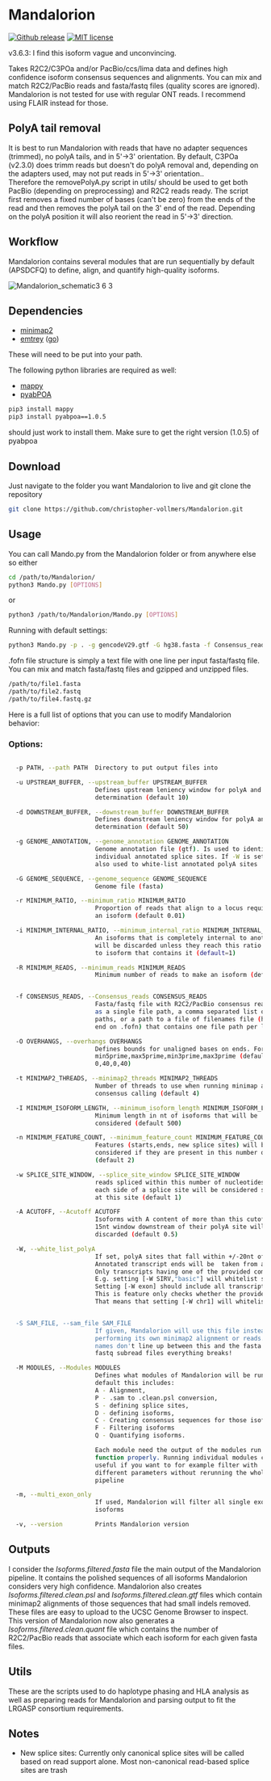# Mandalorion #
[![Github release](https://img.shields.io/github/tag/christopher-vollmers/Mandalorion-1.svg?label=Version)](https://github.com/christopher-vollmers/Mandalorion-1/tags)
[![MIT license](https://img.shields.io/badge/License-MIT-blue.svg)](http://perso.crans.org/besson/LICENSE.html)


v3.6.3: I find this isoform vague and unconvincing.

Takes R2C2/C3POa and/or PacBio/ccs/lima data and defines high confidence isoform consensus sequences and alignments.
You can mix and match R2C2/PacBio reads and fasta/fastq files (quality scores are ignored).
Mandalorion is not tested for use with regular ONT reads. I recommend using FLAIR instead for those.

## PolyA tail removal ##

It is best to run Mandalorion with reads that have no adapter sequences (trimmed), no polyA tails, and in 5'->3' orientation. By default, C3POa (v2.3.0) does trimm reads but doesn't do polyA removal and, depending on the adapters used, may not put reads in 5'->3' orientation..   
Therefore the removePolyA.py script in utils/ should be used to get both PacBio (depending on preprocessing) and R2C2 reads ready.
The script first removes a fixed number of bases (can't be zero) from the ends of the read and then removes the polyA tail on the 3' end of the read. Depending on the polyA position it will also reorient the read in 5'->3' direction.

## Workflow

Mandalorion contains several modules that are run sequentially by default (APSDCFQ) to define, align, and quantify high-quality isoforms.

![Mandalorion_schematic3 6 3](https://user-images.githubusercontent.com/28308271/159105520-db9a8117-575a-46e5-bba7-0ba11b49cda9.png)

## Dependencies ##

- [minimap2](https://github.com/lh3/minimap2)
- [emtrey](https://github.com/rvolden/emtrey) ([go](https://golang.org/dl/))

These will need to be put into your path.

The following python libraries are required as well:

- [mappy](https://pypi.org/project/mappy/)
- [pyabPOA](https://pypi.org/project/pyabpoa/)

```bash
pip3 install mappy
pip3 install pyabpoa==1.0.5
```
should just work to install them. Make sure to get the right version (1.0.5) of pyabpoa


## Download ##
Just navigate to the folder you want Mandalorion to live and git clone the repository

```bash
git clone https://github.com/christopher-vollmers/Mandalorion.git
```

## Usage ##
You can call Mando.py from the Mandalorion folder or from anywhere else so either

```bash
cd /path/to/Mandalorion/
python3 Mando.py [OPTIONS]
```
or

```bash
python3 /path/to/Mandalorion/Mando.py [OPTIONS]
```

Running with default settings:
```bash
python3 Mando.py -p . -g gencodeV29.gtf -G hg38.fasta -f Consensus_reads.fofn
```

.fofn file structure is simply a text file with one line per input fasta/fastq file.
You can mix and match fasta/fastq files and gzipped and unzipped files.

```bash
/path/to/file1.fasta
/path/to/file2.fastq
/path/to/file4.fastq.gz
```

Here is a full list of options that you can use to modify Mandalorion behavior:

### Options: ###

```bash

  -p PATH, --path PATH  Directory to put output files into

  -u UPSTREAM_BUFFER, --upstream_buffer UPSTREAM_BUFFER
                        Defines upstream leniency window for polyA and TSS
                        determination (default 10)

  -d DOWNSTREAM_BUFFER, --downstream_buffer DOWNSTREAM_BUFFER
                        Defines downstream leniency window for polyA and TSS
                        determination (default 50)

  -g GENOME_ANNOTATION, --genome_annotation GENOME_ANNOTATION
                        Genome annotation file (gtf). Is used to identify
                        individual annotated splice sites. If -W is set it is
                        also used to white-list annotated polyA sites

  -G GENOME_SEQUENCE, --genome_sequence GENOME_SEQUENCE
                        Genome file (fasta)

  -r MINIMUM_RATIO, --minimum_ratio MINIMUM_RATIO
                        Proportion of reads that align to a locus required for
                        an isoform (default 0.01)

  -i MINIMUM_INTERNAL_RATIO, --minimum_internal_ratio MINIMUM_INTERNAL_RATIO
                        An isoforms that is completely internal to another isoform
                        will be discarded unless they reach this ratio compared
                        to isoform that contains it (default=1)

  -R MINIMUM_READS, --minimum_reads MINIMUM_READS
                        Minimum number of reads to make an isoform (default 5)


  -f CONSENSUS_READS, --Consensus_reads CONSENSUS_READS
                        Fasta/fastq file with R2C2/PacBio consensus reads, can be entered
                        as a single file path, a comma separated list of file
                        paths, or a path to a file of filenames file (has to
                        end on .fofn) that contains one file path per line.

  -O OVERHANGS, --overhangs OVERHANGS
                        Defines bounds for unaligned bases on ends. Format:
                        min5prime,max5prime,min3prime,max3prime (default
                        0,40,0,40)

  -t MINIMAP2_THREADS, --minimap2_threads MINIMAP2_THREADS
                        Number of threads to use when running minimap and
                        consensus calling (default 4)

  -I MINIMUM_ISOFORM_LENGTH, --minimum_isoform_length MINIMUM_ISOFORM_LENGTH
                        Minimum length in nt of isoforms that will be
                        considered (default 500)

  -n MINIMUM_FEATURE_COUNT, --minimum_feature_count MINIMUM_FEATURE_COUNT
                        Features (starts,ends, new splice sites) will be
                        considered if they are present in this number of reads
                        (default 2)

  -w SPLICE_SITE_WINDOW, --splice_site_window SPLICE_SITE_WINDOW
                        reads spliced within this number of nucleotides on
                        each side of a splice site will be considered spliced
                        at this site (default 1)

  -A ACUTOFF, --Acutoff ACUTOFF
                        Isoforms with A content of more than this cutoff in a
                        15nt window downstream of their polyA site will be
                        discarded (default 0.5)

  -W, --white_list_polyA
                        If set, polyA sites that fall within +/-20nt of annotated transcript ends will not be filtered regardless of Acutoff set with -A.
                        Annotated transcript ends will be  taken from annotation file given with -g.
                        Only transcripts having one of the provided comma separated values in the line of their exon features will be used.
                        E.g. setting [-W SIRV,"basic"] will whitelist spike-in SIRV transcripts and transcripts considered "basic", i.e. high confidence full length, in the gencode annotation.
                        Setting [-W exon] should include all transcripts in the gtf file.
                        This is feature only checks whether the provided values are in the line, not where they are.
                        That means that setting [-W chr1] will whitelist all transcripts on chromosome 1 but also transcripts with "chr1" in their name, so it's a bit dangerous


  -S SAM_FILE, --sam_file SAM_FILE
                        If given, Mandalorion will use this file instead of
                        performing its own minimap2 alignment or reads. Careful! If
                        names don't line up between this and the fasta and
                        fastq subread files everything breaks!

  -M MODULES, --Modules MODULES
                        Defines what modules of Mandalorion will be run. By
                        default this includes:
                        A - Alignment,
                        P - .sam to .clean.psl conversion,
                        S - defining splice sites,
                        D - defining isoforms,
                        C - Creating consensus sequences for those isoforms
                        F - Filtering isoforms
                        Q - Quantifying isoforms.

                        Each module need the output of the modules run before it to
                        function properly. Running individual modules can be
                        useful if you want to for example filter with
                        different parameters without rerunning the whole
                        pipeline

  -m, --multi_exon_only
                        If used, Mandalorion will filter all single exon
                        isoforms

  -v, --version         Prints Mandalorion version
```

## Outputs ##

I consider the *Isoforms.filtered.fasta* file the main output of the Mandalorion pipeline. It contains the polished sequences of all isoforms Mandalorion considers very high confidence. Mandalorion also creates *Isoforms.filtered.clean.psl* and *Isoforms.filtered.clean.gtf* files which contain minimap2 alignments of those sequences that had small indels removed. These files are easy to upload to the UCSC Genome Browser to inspect. This version of Mandalorion now also generates a *Isoforms.filtered.clean.quant* file which contains the number of R2C2/PacBio reads that associate which each isoform for each given fasta files.

## Utils ##

These are the scripts used to do haplotype phasing and HLA analysis as well as preparing reads for Mandalorion and parsing output to fit the LRGASP consortium requirements.

## Notes ##

- New splice sites: Currently only canonical splice sites will be called based on read support alone. Most non-canonical read-based splice sites are trash

